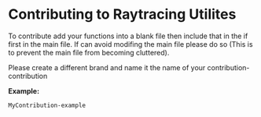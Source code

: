 # Contributing to Raytracing Utilites

To contribute add your functions into a blank file then include that in the if first in the main file. 
If can avoid modifing the main file please do so (This is to prevent the main file from becoming cluttered).

Please create a different brand and name it the name of your contribution-contribution

**Example:**

```
MyContribution-example
```
